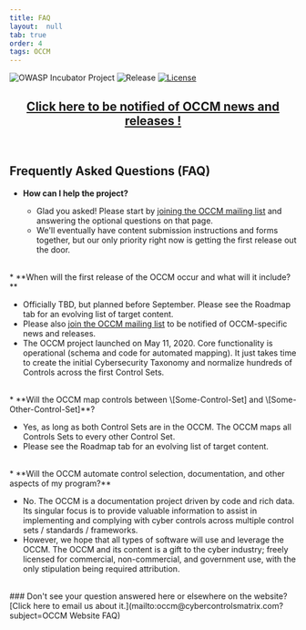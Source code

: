 ```yaml
---
title: FAQ
layout:  null
tab: true
order: 4
tags: OCCM
---
```


<!-- Global site tag (gtag.js) - Google Analytics -->
<script async src="https://www.googletagmanager.com/gtag/js?id=UA-153589924-2"></script>
<script>
  window.dataLayer = window.dataLayer || [];
  function gtag(){dataLayer.push(arguments);}
  gtag('js', new Date());

  gtag('config', 'UA-153589924-2');
</script>

![OWASP Incubator Project](https://img.shields.io/badge/OWASP-Incubator%20Project-blue)
![Release](https://img.shields.io/badge/release-tbd-blue)
[![License](https://img.shields.io/badge/license-CC--BY%204.0-blue)](https://creativecommons.org/licenses/by/4.0/)

<p><h2 style="text-align:center" target="_blank"><a href="https://eepurl.com/g3kJBP">Click here to be notified of OCCM news and releases !</a></h2><br></p>

## Frequently Asked Questions (FAQ)

* **How can I help the project?**

  - Glad you asked! Please start by [joining the OCCM mailing list](https://eepurl.com/g3kJBP) and answering the optional questions on that page.
  - We'll eventually have content submission instructions and forms together, but our only priority right now is getting the first release out the door.

<br>
* **When will the first release of the OCCM occur and what will it include?**

  - Officially TBD, but planned before September. Please see the Roadmap tab for an evolving list of target content.
  - Please also [join the OCCM mailing list](https://eepurl.com/g3kJBP) to be notified of OCCM-specific news and releases.
  - The OCCM project launched on May 11, 2020. Core functionality is operational (schema and code for automated mapping). It just takes time to create the initial Cybersecurity Taxonomy and normalize hundreds of Controls across the first Control Sets.

<br>
* **Will the OCCM map controls between \[Some-Control-Set] and \[Some-Other-Control-Set]**?

  - Yes, as long as both Control Sets are in the OCCM. The OCCM maps all Controls Sets to every other Control Set.
  - Please see the Roadmap tab for an evolving list of target content.

<br>
* **Will the OCCM automate control selection, documentation, and other aspects of my program?**

  - No. The OCCM is a documentation project driven by code and rich data. Its singular focus is to provide valuable information to assist in implementing and complying with cyber controls across multiple control sets / standards / frameworks.
  - However, we hope that all types of software will use and leverage the OCCM. The OCCM and its content is a gift to the cyber industry; freely licensed for commercial, non-commercial, and government use, with the only stipulation being required attribution.

<br>
### Don't see your question answered here or elsewhere on the website?
[Click here to email us about it.](mailto:occm@cybercontrolsmatrix.com?subject=OCCM Website FAQ)

